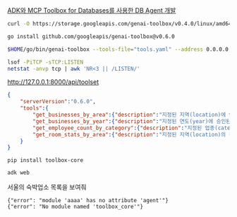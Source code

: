 

[ADK와 MCP Toolbox for Databases를 사용한 DB Agent 개발](https://velog.io/@minbrok/ADK와-MCP-Toolbox-for-Databases를-사용한-DB-Agent-개발-s7mhx8wg)

```bash
curl -O https://storage.googleapis.com/genai-toolbox/v0.4.0/linux/amd64/toolbox
```

```zsh
go install github.com/googleapis/genai-toolbox@v0.6.0

$HOME/go/bin/genai-toolbox --tools-file="tools.yaml" --address 0.0.0.0 --port 7000
```

```zsh
lsof -PiTCP -sTCP:LISTEN
netstat -anvp tcp | awk 'NR<3 || /LISTEN/'
```

http://127.0.0.1:8000/api/toolset

```json
{
    "serverVersion":"0.6.0",
    "tools":{
        "get_businesses_by_area":{"description":"지정된 지역(location)에 있는 숙박업소의 목록을 반환합니다.","parameters":[{"name":"location","type":"string","description":"조회할 지역 이름","authSources":[]}],"authRequired":[]},
        "get_businesses_by_year":{"description":"지정된 연도(year)에 승인된 숙박업소 수를 연도별로 집계합니다.","parameters":[{"name":"year","type":"integer","description":"승인 연도","authSources":[]}],"authRequired":[]},
        "get_employee_count_by_category":{"description":"지정된 업종(category)의 평균 직원 수(남여 합산)을 반환합니다.","parameters":[{"name":"category","type":"string","description":"조회할 업종명","authSources":[]}],"authRequired":[]},
        "get_room_stats_by_area":{"description":"지정된 지역(location)의 객실 수(한옥실, 양실) 평균을 계산합니다.","parameters":[{"name":"location","type":"string","description":"객실 통계를 조회할 지역 이름","authSources":[]}],"authRequired":[]}
    }
}
```

```
pip install toolbox-core
```

```zsh
adk web
```

서울의 숙박업소 목록을 보여줘

```
{"error": "module 'aaaa' has no attribute 'agent'"}
{"error": "No module named 'toolbox_core'"}
```